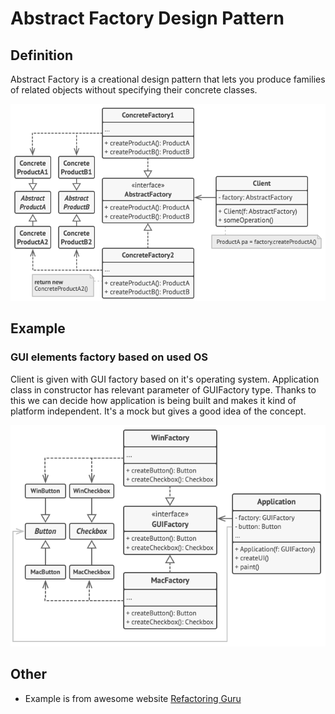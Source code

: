 # Abstract Factory Design Pattern

## Definition

Abstract Factory is a creational design pattern that lets you produce families of related objects without specifying their concrete classes.

![img_1.png](src/img_1.png)

## Example
### GUI elements factory based on used OS

Client is given with GUI factory based on it's operating system. Application class in constructor
has relevant parameter of GUIFactory type. Thanks to this we can decide how application is being
built and makes it kind of platform independent. It's a mock but gives a good idea of the concept.

![img.png](src/img.png)

## Other

- Example is from awesome website [Refactoring Guru](https://refactoring.guru)


